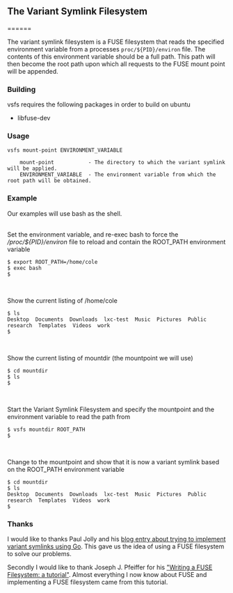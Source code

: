 ## The Variant Symlink Filesystem
======

The variant symlink filesystem is a FUSE filesystem that reads the specified environment variable from a processes `proc/${PID}/environ` file.
The contents of this environment variable should be a full path. This path will then become the root path upon which all requests to the FUSE 
mount point will be appended.

### Building

vsfs requires the following packages in order to build on ubuntu
* libfuse-dev

### Usage
```
vsfs mount-point ENVIRONMENT_VARIABLE
   
    mount-point           - The directory to which the variant symlink will be applied.
    ENVIRONMENT_VARIABLE  - The environment variable from which the root path will be obtained.
```

### Example

Our examples will use bash as the shell.
<br><br>

Set the environment variable, and re-exec bash to force the */proc/${PID}/environ* file to reload and contain the ROOT_PATH environment variable
```
$ export ROOT_PATH=/home/cole
$ exec bash
$
```
<br>

Show the current listing of /home/cole
```
$ ls
Desktop  Documents  Downloads  lxc-test  Music  Pictures  Public  research  Templates  Videos  work
$
```
<br>

Show the current listing of mountdir (the mountpoint we will use)
```
$ cd mountdir
$ ls
$
```
<br>

Start the Variant Symlink Filesystem and specify the mountpoint and the environment variable to read the path from
```
$ vsfs mountdir ROOT_PATH
$
```
<br>

Change to the mountpoint and show that it is now a variant symlink based on the ROOT_PATH environment variable
```
$ cd mountdir
$ ls
Desktop  Documents  Downloads  lxc-test  Music  Pictures  Public  research  Templates  Videos  work
$
```

### Thanks

I would like to thanks Paul Jolly and his [blog entry about trying to implement variant symlinks using Go](http://blog.myitcv.org.uk/2014/03/18/using-process-namespaces-to-implement-variant-symlinks.html). This gave us the idea of using a FUSE filesystem to solve our problems.

Secondly I would like to thank Joseph J. Pfeiffer for his ["Writing a FUSE Filesystem: a tutorial"](http://www.cs.nmsu.edu/~pfeiffer/fuse-tutorial/). Almost everything I now know about FUSE and implementing a FUSE filesystem came from this tutorial.
